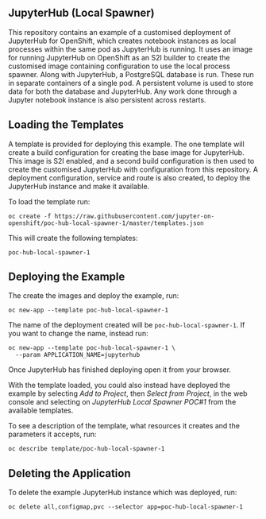 JupyterHub (Local Spawner)
--------------------------

This repository contains an example of a customised deployment of JupyterHub for OpenShift, which creates notebook instances as local processes within the same pod as JupyterHub is running. It uses an image for running JupyterHub on OpenShift as an S2I builder to create the customised image containing configuration to use the local process spawner. Along with JupyterHub, a PostgreSQL database is run. These run in separate containers of a single pod. A persistent volume is used to store data for both the database and JupyterHub. Any work done through a Jupyter notebook instance is also persistent across restarts.

Loading the Templates
---------------------

A template is provided for deploying this example. The one template will create a build configuration for creating the base image for JupyterHub. This image is S2I enabled, and a second build configuration is then used to create the customised JupyterHub with configuration from this repository. A deployment configuration, service and route is also created, to deploy the JupyterHub instance and make it available.

To load the template run:

```
oc create -f https://raw.githubusercontent.com/jupyter-on-openshift/poc-hub-local-spawner-1/master/templates.json
```

This will create the following templates:

```
poc-hub-local-spawner-1
```

Deploying the Example
---------------------

The create the images and deploy the example, run:

```
oc new-app --template poc-hub-local-spawner-1
```

The name of the deployment created will be ``poc-hub-local-spawner-1``. If you want to change the name, instead run:

```
oc new-app --template poc-hub-local-spawner-1 \
  --param APPLICATION_NAME=jupyterhub
```

Once JupyterHub has finished deploying open it from your browser.

With the template loaded, you could also instead have deployed the example by selecting _Add to Project_, then _Select from Project_, in the web console and selecting on _JupyterHub Local Spawner POC#1_ from the available templates.

To see a description of the template, what resources it creates and the parameters it accepts, run:

```
oc describe template/poc-hub-local-spawner-1
```

Deleting the Application
------------------------

To delete the example JupyterHub instance which was deployed, run:

```
oc delete all,configmap,pvc --selector app=poc-hub-local-spawner-1
```
